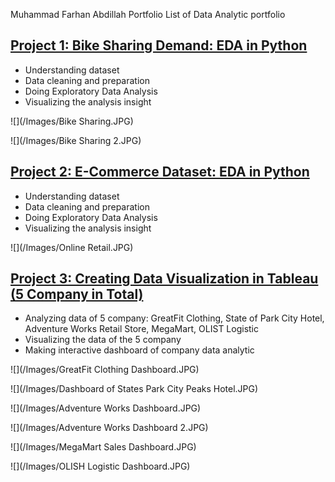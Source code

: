 Muhammad Farhan Abdillah Portfolio
List of Data Analytic portfolio 


## [Project 1: Bike Sharing Demand: EDA in Python](https://github.com/farhanphame/Bike_Sharing_Demand)
- Understanding dataset
- Data cleaning and preparation
- Doing Exploratory Data Analysis
- Visualizing the analysis insight

![](/Images/Bike Sharing.JPG)

![](/Images/Bike Sharing 2.JPG)

## [Project 2: E-Commerce Dataset: EDA in Python](https://github.com/farhanphame/E-Commerce_Dataset)
- Understanding dataset
- Data cleaning and preparation
- Doing Exploratory Data Analysis
- Visualizing the analysis insight

![](/Images/Online Retail.JPG)

## [Project 3: Creating Data Visualization in Tableau (5 Company in Total)](https://public.tableau.com/app/profile/muhammad.farhan.abdillah)
- Analyzing data of 5 company: GreatFit Clothing, State of Park City Hotel, Adventure Works Retail Store, MegaMart, OLIST Logistic
- Visualizing the data of the 5 company
- Making interactive dashboard of company data analytic

![](/Images/GreatFit Clothing Dashboard.JPG)

![](/Images/Dashboard of States Park City Peaks Hotel.JPG)

![](/Images/Adventure Works Dashboard.JPG)

![](/Images/Adventure Works Dashboard 2.JPG)

![](/Images/MegaMart Sales Dashboard.JPG)

![](/Images/OLISH Logistic Dashboard.JPG)
